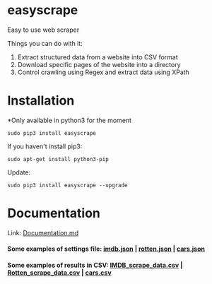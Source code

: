 # easyscrape
Easy to use web scraper  

Things you can do with it:  
1) Extract structured data from a website into CSV format  
2) Download specific pages of the website into a directory  
3) Control crawling using Regex and extract data using XPath  

# Installation
\*Only available in python3 for the moment  
```
sudo pip3 install easyscrape
```

If you haven't install pip3:  
```
sudo apt-get install python3-pip
```

Update:  
```
sudo pip3 install easyscrape --upgrade
```

# Documentation

Link: [Documentation.md](https://github.com/xpheal/easyscrape/blob/master/Documentation.md)  

#### Some examples of settings file: [imdb.json](https://github.com/xpheal/easyscrape/blob/master/test/imdb.json) | [rotten.json](https://github.com/xpheal/easyscrape/blob/master/test/rotten.json) | [cars.json](https://github.com/xpheal/easyscrape/blob/master/test/cars.json)  
#### Some examples of results in CSV: [IMDB_scrape_data.csv](https://github.com/xpheal/easyscrape/blob/master/test/IMDB_scrape_data.csv) | [Rotten_scrape_data.csv](https://github.com/xpheal/easyscrape/blob/master/test/Rotten_scrape_data.csv) | [cars.csv](https://github.com/xpheal/easyscrape/blob/master/test/cars.csv)